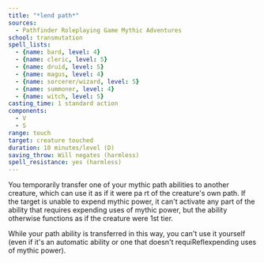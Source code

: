 ```yaml
---
title: "*lend path*"
sources:
  - Pathfinder Roleplaying Game Mythic Adventures
school: transmutation
spell_lists:
  - {name: bard, level: 4}
  - {name: cleric, level: 5}
  - {name: druid, level: 5}
  - {name: magus, level: 4}
  - {name: sorcerer/wizard, level: 5}
  - {name: summoner, level: 4}
  - {name: witch, level: 5}
casting_time: 1 standard action
components:
  - V
  - S
range: touch
target: creature touched
duration: 10 minutes/level (D)
saving_throw: Will negates (harmless)
spell_resistance: yes (harmless)
---
```


You temporarily transfer one of your mythic path abilities to another creature, which can use it as if it were pa rt of the creature's own path. If the target is unable to expend mythic power, it can't activate any part of the ability that requires expending uses of mythic power, but the ability otherwise functions as if the creature were 1st tier.

While your path ability is transferred in this way, you can't use it yourself (even if it's an automatic ability or one that doesn't requiReflexpending uses of mythic power).

